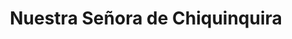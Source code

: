 ---
title: "Nuestra Señora de Chiquinquira"
url: /bogota-d-c/nuestra-senora-de-chiquinquira/
shop: religión
---